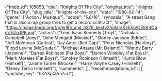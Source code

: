 {"tmdb_id": 105053, "title": "Knights Of The City", "original_title": "Knights Of The City", "slug_title": "knights-of-the-city", "date": "1986-02-14", "genre": ["Action / Musique"], "score": "5.8/10", "synopsis": "A street Gang that is also a rap group tries to get a record contract.", "image": "https://image.tmdb.org/t/p/w185_and_h278_bestv2/u0arsXsE7aVO5SK4OgmT6ZixtPK.jpg", "actors": ["Leon Isaac Kennedy (Troy)", "Nicholas Campbell (Joey)", "John Mengatti (Mookie)", "Stoney Jackson (Eddie)", "Jeff Moldovan (Carlos)", "Jay Amor (Red Cap)", "Peter Nicholas (Hairboy)", "Floyd Levine (McGruder)", "Michael Ansara (Mr. Delamo)", "Wendy Barry (Jasmine)", "Darren Robinson (Fat Boys)", "Damon Wimbley (Fat Boys)", "Mark Morales (Fat Boys)", "Smokey Robinson (Himself)", "Kurtis Blow (Himself)", "Janine Turner (Brooke)", "Harry Wayne Casey (Himself)", "Deney Terrio (Himself)"], "comments": [], "recommandations_id": [], "youtube_key": "hKAXpQ7m7uU"}